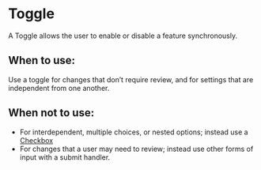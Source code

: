 # Toggle
A Toggle allows the user to enable or disable a feature synchronously.

## When to use:
Use a toggle for changes that don’t require review, and for settings that are independent from one another.

## When not to use:
- For interdependent, multiple choices, or nested options; instead use a [Checkbox](/components/detail/checkbox)
- For changes that a user may need to review; instead use other forms of input with a submit handler.
